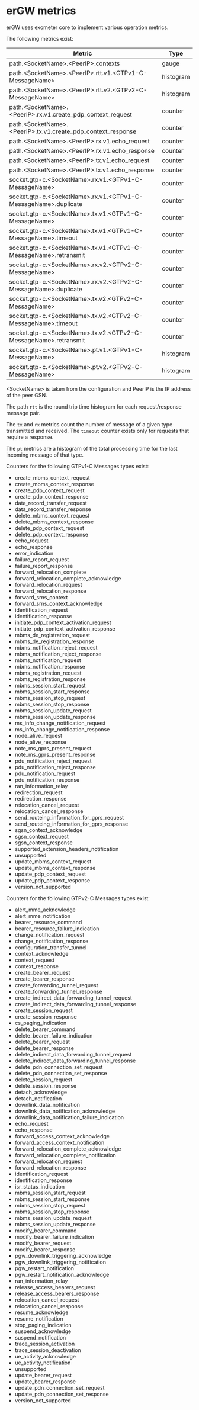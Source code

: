 erGW metrics
============

erGW uses exometer core to implement various operation metrics.

The following metrics exist:

| Metric                                                               | Type      |
| -------------------------------------------------------------------- | --------- |
| path.\<SocketName\>.\<PeerIP\>.contexts                              | gauge     |
| path.\<SocketName\>.\<PeerIP\>.rtt.v1.\<GTPv1-C-MessageName\>        | histogram |
| path.\<SocketName\>.\<PeerIP\>.rtt.v2.\<GTPv2-C-MessageName\>        | histogram |
| path.\<SocketName\>.\<PeerIP\>.rx.v1.create\_pdp\_context\_request   | counter   |
| path.\<SocketName\>.\<PeerIP\>.tx.v1.create\_pdp\_context\_response  | counter   |
| path.\<SocketName\>.\<PeerIP\>.rx.v1.echo_request                    | counter   |
| path.\<SocketName\>.\<PeerIP\>.rx.v1.echo\_response                  | counter   |
| path.\<SocketName\>.\<PeerIP\>.tx.v1.echo\_request                   | counter   |
| path.\<SocketName\>.\<PeerIP\>.tx.v1.echo\_response                  | counter   |
| socket.gtp-c.\<SocketName\>.rx.v1.\<GTPv1-C-MessageName\>            | counter   |
| socket.gtp-c.\<SocketName\>.rx.v1.\<GTPv1-C-MessageName\>.duplicate  | counter   |
| socket.gtp-c.\<SocketName\>.tx.v1.\<GTPv1-C-MessageName\>            | counter   |
| socket.gtp-c.\<SocketName\>.tx.v1.\<GTPv1-C-MessageName\>.timeout    | counter   |
| socket.gtp-c.\<SocketName\>.tx.v1.\<GTPv1-C-MessageName\>.retransmit | counter   |
| socket.gtp-c.\<SocketName\>.rx.v2.\<GTPv2-C-MessageName\>            | counter   |
| socket.gtp-c.\<SocketName\>.rx.v2.\<GTPv2-C-MessageName\>.duplicate  | counter   |
| socket.gtp-c.\<SocketName\>.tx.v2.\<GTPv2-C-MessageName\>            | counter   |
| socket.gtp-c.\<SocketName\>.tx.v2.\<GTPv2-C-MessageName\>.timeout    | counter   |
| socket.gtp-c.\<SocketName\>.tx.v2.\<GTPv2-C-MessageName\>.retransmit | counter   |
| socket.gtp-c.\<SocketName\>.pt.v1.\<GTPv1-C-MessageName\>            | histogram |
| socket.gtp-c.\<SocketName\>.pt.v2.\<GTPv2-C-MessageName\>            | histogram |

\<SocketName\> is taken from the configuration and PeerIP is the IP address of
the peer GSN.

The path `rtt` is the round trip time histogram for each request/response
message pair.

The `tx` and `rx` metrics count the number of message of a given type
transmitted and received. The `timeout` counter exists only for requests
that require a response.

The `pt` metrics are a histogram of the total processing time for the last
incoming message of that type.

Counters for the following GTPv1-C Messages types exist:

 * create\_mbms\_context\_request
 * create\_mbms\_context\_response
 * create\_pdp\_context\_request
 * create\_pdp\_context\_response
 * data\_record\_transfer\_request
 * data\_record\_transfer\_response
 * delete\_mbms\_context\_request
 * delete\_mbms\_context\_response
 * delete\_pdp\_context\_request
 * delete\_pdp\_context\_response
 * echo\_request
 * echo\_response
 * error\_indication
 * failure\_report\_request
 * failure\_report\_response
 * forward\_relocation\_complete
 * forward\_relocation\_complete\_acknowledge
 * forward\_relocation\_request
 * forward\_relocation\_response
 * forward\_srns\_context
 * forward\_srns\_context\_acknowledge
 * identification\_request
 * identification\_response
 * initiate\_pdp\_context\_activation\_request
 * initiate\_pdp\_context\_activation\_response
 * mbms\_de\_registration\_request
 * mbms\_de\_registration\_response
 * mbms\_notification\_reject\_request
 * mbms\_notification\_reject\_response
 * mbms\_notification\_request
 * mbms\_notification\_response
 * mbms\_registration\_request
 * mbms\_registration\_response
 * mbms\_session\_start\_request
 * mbms\_session\_start\_response
 * mbms\_session\_stop\_request
 * mbms\_session\_stop\_response
 * mbms\_session\_update\_request
 * mbms\_session\_update\_response
 * ms\_info\_change\_notification\_request
 * ms\_info\_change\_notification\_response
 * node\_alive\_request
 * node\_alive\_response
 * note\_ms\_gprs\_present\_request
 * note\_ms\_gprs\_present\_response
 * pdu\_notification\_reject\_request
 * pdu\_notification\_reject\_response
 * pdu\_notification\_request
 * pdu\_notification\_response
 * ran\_information\_relay
 * redirection\_request
 * redirection\_response
 * relocation\_cancel\_request
 * relocation\_cancel\_response
 * send\_routeing\_information\_for\_gprs\_request
 * send\_routeing\_information\_for\_gprs\_response
 * sgsn\_context\_acknowledge
 * sgsn\_context\_request
 * sgsn\_context\_response
 * supported\_extension\_headers\_notification
 * unsupported
 * update\_mbms\_context\_request
 * update\_mbms\_context\_response
 * update\_pdp\_context\_request
 * update\_pdp\_context\_response
 * version\_not\_supported

Counters for the following GTPv2-C Messages types exist:

 * alert\_mme\_acknowledge
 * alert\_mme\_notification
 * bearer\_resource\_command
 * bearer\_resource\_failure\_indication
 * change\_notification\_request
 * change\_notification\_response
 * configuration\_transfer\_tunnel
 * context\_acknowledge
 * context\_request
 * context\_response
 * create\_bearer\_request
 * create\_bearer\_response
 * create\_forwarding\_tunnel\_request
 * create\_forwarding\_tunnel\_response
 * create\_indirect\_data\_forwarding\_tunnel\_request
 * create\_indirect\_data\_forwarding\_tunnel\_response
 * create\_session\_request
 * create\_session\_response
 * cs\_paging\_indication
 * delete\_bearer\_command
 * delete\_bearer\_failure\_indication
 * delete\_bearer\_request
 * delete\_bearer\_response
 * delete\_indirect\_data\_forwarding\_tunnel\_request
 * delete\_indirect\_data\_forwarding\_tunnel\_response
 * delete\_pdn\_connection\_set\_request
 * delete\_pdn\_connection\_set\_response
 * delete\_session\_request
 * delete\_session\_response
 * detach\_acknowledge
 * detach\_notification
 * downlink\_data\_notification
 * downlink\_data\_notification\_acknowledge
 * downlink\_data\_notification\_failure\_indication
 * echo\_request
 * echo\_response
 * forward\_access\_context\_acknowledge
 * forward\_access\_context\_notification
 * forward\_relocation\_complete\_acknowledge
 * forward\_relocation\_complete\_notification
 * forward\_relocation\_request
 * forward\_relocation\_response
 * identification\_request
 * identification\_response
 * isr\_status\_indication
 * mbms\_session\_start\_request
 * mbms\_session\_start\_response
 * mbms\_session\_stop\_request
 * mbms\_session\_stop\_response
 * mbms\_session\_update\_request
 * mbms\_session\_update\_response
 * modify\_bearer\_command
 * modify\_bearer\_failure\_indication
 * modify\_bearer\_request
 * modify\_bearer\_response
 * pgw\_downlink\_triggering\_acknowledge
 * pgw\_downlink\_triggering\_notification
 * pgw\_restart\_notification
 * pgw\_restart\_notification\_acknowledge
 * ran\_information\_relay
 * release\_access\_bearers\_request
 * release\_access\_bearers\_response
 * relocation\_cancel\_request
 * relocation\_cancel\_response
 * resume\_acknowledge
 * resume\_notification
 * stop\_paging\_indication
 * suspend\_acknowledge
 * suspend\_notification
 * trace\_session\_activation
 * trace\_session\_deactivation
 * ue\_activity\_acknowledge
 * ue\_activity\_notification
 * unsupported
 * update\_bearer\_request
 * update\_bearer\_response
 * update\_pdn\_connection\_set\_request
 * update\_pdn\_connection\_set\_response
 * version\_not\_supported
